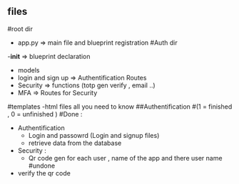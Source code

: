 ## files

#root dir
- app.py => main file and blueprint  registration
#Auth dir

-__init__ => blueprint declaration 
- models 
- login and sign up => Authentification Routes 
- Security => functions (totp gen verify , email ..)
- MFA => Routes for Security

#templates
-html files all you need to know 
##Authentification 
#(1 = finished , 0 = unfinished )
#Done : 
- Authentification
    - Login and passowrd (Login and signup files) 
    - retrieve data from the database 
- Security : 
    - Qr code gen for each user , name of the app and there user name 
#undone 
- verify the qr code  

